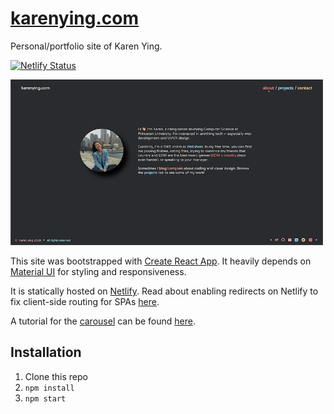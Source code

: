 # [karenying.com](https://karenying.com)

Personal/portfolio site of Karen Ying.

[![Netlify Status](https://api.netlify.com/api/v1/badges/d9b919d2-70aa-4446-827a-966c9ee47c5f/deploy-status)](https://app.netlify.com/sites/karen-ying/deploys)

<img src="./public/preview.png" width="500px">

This site was bootstrapped with [Create React App](https://github.com/facebook/create-react-app). It heavily depends on [Material UI](https://material-ui.com/) for styling and responsiveness. 

It is statically hosted on [Netlify](http://netlify.com/). Read about enabling redirects on Netlify to fix client-side routing for SPAs [here](https://www.blog.karenying.com/posts/404-react-page-not-found).

A tutorial for the [carousel](https://karenying.com/projects) can be found [here](https://www.blog.karenying.com/posts/adding-transitions-to-a-react-carousel-with-material-ui).

## Installation

1. Clone this repo
2. `npm install`
3. `npm start`
